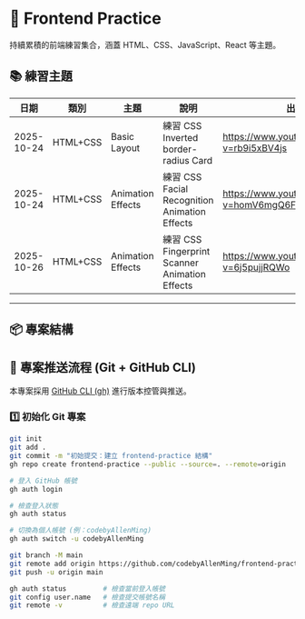 # 🧱 Frontend Practice

持續累積的前端練習集合，涵蓋 HTML、CSS、JavaScript、React 等主題。

## 📚 練習主題
| 日期 | 類別 | 主題 | 說明 | 出處 |
|------|------|------|------|------|
| 2025-10-24 | HTML+CSS | Basic Layout | 練習 CSS Inverted border-radius Card | https://www.youtube.com/watch?v=rb9i5xBV4js |
| 2025-10-24 | HTML+CSS | Animation Effects | 練習 CSS Facial Recognition Animation Effects | https://www.youtube.com/watch?v=homV6mgQ6FE |
| 2025-10-26 | HTML+CSS | Animation Effects | 練習 CSS Fingerprint Scanner Animation Effects | https://www.youtube.com/watch?v=6j5pujjRQWo |

---

## 📦 專案結構


## 🚀 專案推送流程 (Git + GitHub CLI)

本專案採用 [GitHub CLI (gh)](https://cli.github.com/) 進行版本控管與推送。

### 1️⃣ 初始化 Git 專案
```bash
git init
git add .
git commit -m "初始提交：建立 frontend-practice 結構"
gh repo create frontend-practice --public --source=. --remote=origin

# 登入 GitHub 帳號
gh auth login

# 檢查登入狀態
gh auth status

# 切換為個人帳號 (例：codebyAllenMing)
gh auth switch -u codebyAllenMing

git branch -M main
git remote add origin https://github.com/codebyAllenMing/frontend-practice.git
git push -u origin main

gh auth status         # 檢查當前登入帳號
git config user.name   # 檢查提交帳號名稱
git remote -v          # 檢查遠端 repo URL
